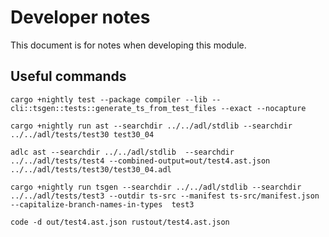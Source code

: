 # Developer notes

This document is for notes when developing this module.

## Useful commands


```
cargo +nightly test --package compiler --lib -- cli::tsgen::tests::generate_ts_from_test_files --exact --nocapture 
```

```
cargo +nightly run ast --searchdir ../../adl/stdlib --searchdir ../../adl/tests/test30 test30_04
```

```
adlc ast --searchdir ../../adl/stdlib  --searchdir ../../adl/tests/test4 --combined-output=out/test4.ast.json ../../adl/tests/test30/test30_04.adl
```


```
cargo +nightly run tsgen --searchdir ../../adl/stdlib --searchdir ../../adl/tests/test3 --outdir ts-src --manifest ts-src/manifest.json --capitalize-branch-names-in-types  test3
```

```
code -d out/test4.ast.json rustout/test4.ast.json
```
